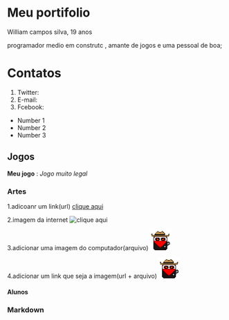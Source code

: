 # Meu portifolio

William campos silva, 19 anos 

programador medio em construtc , amante de jogos e uma pessoal de boa;


# Contatos 

1. Twitter:
2. E-mail:
3. Fcebook: 


- Number 1
- Number 2
- Number 3

## Jogos

**Meu jogo** : _Jogo muito legal_

### Artes 
1.adicoanr um link(url)
[clique aqui](https://www.piskelapp.com/user/5127149687144448/public)

2.imagem da internet
![clique aqui](https://pbs.twimg.com/profile_images/725013638411489280/4wx8EcIA.jpg)

3.adicionar uma imagem do computador(arquivo)
![imagem1](Personagem%20Principal%20.png)

4.adicionar um link que seja a imagem(url + arquivo)
[![imagem](Personagem%20Principal%20.png)](http://twitter.com)
#### Alunos


### Markdown
